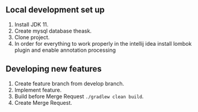 ## Local development set up

1. Install JDK 11.
2. Create mysql database theask.
3. Clone project.
4. In order for everything to work properly in the intellij idea install lombok plugin and enable annotation processing 

## Developing new features

1. Create feature branch from develop branch.
2. Implement feature.
3. Build before Merge Request `./gradlew clean build`.
4. Create Merge Request.
